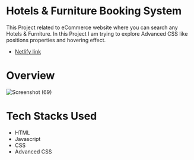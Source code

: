 # Hotels & Furniture Booking System
This Project related to eCommerce website where you can search any Hotels & Furniture. In this Project I am trying to explore Advanced CSS like positions properties and hovering effect.
- [Netlify link](https://starlit-cannoli-daecc4.netlify.app/)
# Overview
![Screenshot (69)](https://user-images.githubusercontent.com/104748364/204535870-ec417813-3a5a-410f-b06b-c5d8b5e4cfa5.png)

# Tech Stacks Used
- HTML
- Javascript
- CSS
- Advanced CSS
